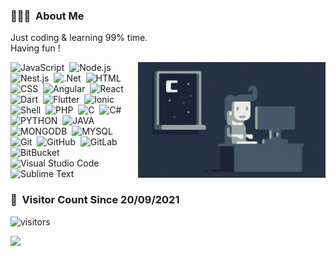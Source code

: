 ### 👨🏻‍💻 &nbsp;About Me

Just coding & learning 99% time.\
Having fun !

<p>
<img alt="Night Coding" src="https://raw.githubusercontent.com/AVS1508/AVS1508/master/assets/Night-Coding.gif" align="right"/>
</p>


![JavaScript](https://img.shields.io/badge/-JavaScript-333333?style=flat&logo=javascript)&nbsp;
![Node.js](https://img.shields.io/badge/-Node.js-333333?style=flat&logo=node.js)&nbsp;
![Nest.js](https://img.shields.io/badge/-Nest.js-333333?style=flat&logo=nestjs)&nbsp;
![.Net](https://img.shields.io/badge/-.NET-333333?style=flat&logo=.net)&nbsp;
![HTML](https://img.shields.io/badge/-HTML-333333?style=flat&logo=HTML5)&nbsp;
![CSS](https://img.shields.io/badge/-CSS-333333?style=flat&logo=CSS3&logoColor=1572B6)&nbsp;
![Angular](https://img.shields.io/badge/-ANGULAR-333333?style=flat&logo=angular&logoColor=1572B6)&nbsp;
![React](https://img.shields.io/badge/-REACT-333333?style=flat&logo=react&logoColor=1572B6)&nbsp;
![Dart](https://img.shields.io/badge/-DART-333333?style=flat&logo=dart&logoColor=1572B6)&nbsp;
![Flutter](https://img.shields.io/badge/-FLUTTER-333333?style=flat&logo=flutter&logoColor=1572B6)&nbsp;
![Ionic](https://img.shields.io/badge/-IONIC-333333?style=flat&logo=ionic&logoColor=1572B6)&nbsp;
![Shell](https://img.shields.io/badge/-SHELL-333333?style=flat&logo=shell&logoColor=1572B6)&nbsp;
![PHP](https://img.shields.io/badge/-PHP-333333?style=flat&logo=php)&nbsp;
![C](https://img.shields.io/badge/-C-333333?style=flat&logo=c)&nbsp;
![C#](https://img.shields.io/badge/-Csharp-333333?style=flat&logo=csharp)&nbsp;
![PYTHON](https://img.shields.io/badge/-PYTHON-333333?style=flat&logo=python)&nbsp;
![JAVA](https://img.shields.io/badge/-JAVA-333333?style=flat&logo=java)&nbsp;
![MONGODB](https://img.shields.io/badge/-MONGODB-333333?style=flat&logo=mongodb)&nbsp;
![MYSQL](https://img.shields.io/badge/-MYSQL-333333?style=flat&logo=mysql)&nbsp;
![Git](https://img.shields.io/badge/-Git-333333?style=flat&logo=git)&nbsp;
![GitHub](https://img.shields.io/badge/-GitHub-333333?style=flat&logo=github)&nbsp;
![GitLab](https://img.shields.io/badge/-GitLab-333333?style=flat&logo=gitlab)&nbsp;
![BitBucket](https://img.shields.io/badge/-BitBucket-333333?style=flat&logo=bitbucket)&nbsp;
![Visual Studio Code](https://img.shields.io/badge/-Visual%20Studio%20Code-333333?style=flat&logo=visual-studio-code&logoColor=007ACC)&nbsp;
![Sublime Text](https://img.shields.io/badge/-Sublime%20Text-333333?style=flat&logo=sublime-text&logoColor=007ACC)&nbsp;

### 🚶 &nbsp;Visitor Count Since 20/09/2021

  ![visitors](https://visitor-badge.glitch.me/badge?page_id=pispros.pispros&left_color=purple&right_color=black)

<p>
  <img height="180em" src="https://github-readme-stats.vercel.app/api?username=pispros&show_icons=true&theme=dracula&include_all_commits=true&count_private=true"/>
</p>
